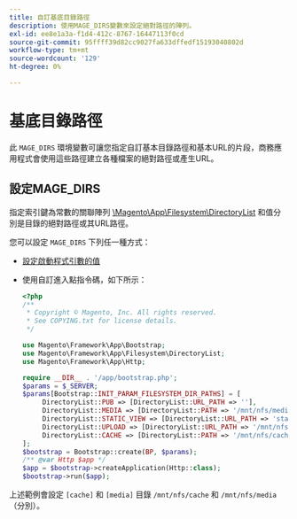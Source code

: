 ```yaml
---
title: 自訂基底目錄路徑
description: 使用MAGE_DIRS變數來設定絕對路徑的陣列。
exl-id: ee8e1a3a-f1d4-412c-8767-16447113f0cd
source-git-commit: 95ffff39d82cc9027fa633dffedf15193040802d
workflow-type: tm+mt
source-wordcount: '129'
ht-degree: 0%

---
```


# 基底目錄路徑

此 `MAGE_DIRS` 環境變數可讓您指定自訂基本目錄路徑和基本URL的片段，商務應用程式會使用這些路徑建立各種檔案的絕對路徑或產生URL。

## 設定MAGE_DIRS

指定索引鍵為常數的關聯陣列 [\\Magento\\App\\Filesystem\\DirectoryList][directory-list] 和值分別是目錄的絕對路徑或其URL路徑。

您可以設定 `MAGE_DIRS` 下列任一種方式：

- [設定啟動程式引數的值](../bootstrap/set-parameters.md)
- 使用自訂進入點指令碼，如下所示：

   ```php
   <?php
   /**
    * Copyright © Magento, Inc. All rights reserved.
    * See COPYING.txt for license details.
    */
   
   use Magento\Framework\App\Bootstrap;
   use Magento\Framework\App\Filesystem\DirectoryList;
   use Magento\Framework\App\Http;
   
   require __DIR__ . '/app/bootstrap.php';
   $params = $_SERVER;
   $params[Bootstrap::INIT_PARAM_FILESYSTEM_DIR_PATHS] = [
        DirectoryList::PUB => [DirectoryList::URL_PATH => ''],
        DirectoryList::MEDIA => [DirectoryList::PATH => '/mnt/nfs/media', DirectoryList::URL_PATH => ''],
        DirectoryList::STATIC_VIEW => [DirectoryList::URL_PATH => 'static'],
        DirectoryList::UPLOAD => [DirectoryList::URL_PATH => '/mnt/nfs/media/upload'],
        DirectoryList::CACHE => [DirectoryList::PATH => '/mnt/nfs/cache'],
   ];
   $bootstrap = Bootstrap::create(BP, $params);
   /** @var Http $app */
   $app = $bootstrap->createApplication(Http::class);
   $bootstrap->run($app);
   ```

上述範例會設定 `[cache]` 和 `[media]` 目錄 `/mnt/nfs/cache` 和 `/mnt/nfs/media`（分別）。

<!-- link definitions -->

[directory-list]: https://github.com/magento/magento2/blob/2.4/lib/internal/Magento/Framework/App/Filesystem/DirectoryList.php
